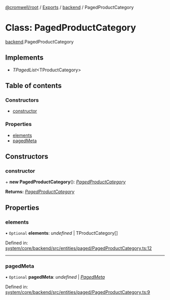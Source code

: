 [@cromwell/root](../README.md) / [Exports](../modules.md) / [backend](../modules/backend.md) / PagedProductCategory

# Class: PagedProductCategory

[backend](../modules/backend.md).PagedProductCategory

## Implements

* *TPagedList*<TProductCategory\>

## Table of contents

### Constructors

- [constructor](backend.pagedproductcategory.md#constructor)

### Properties

- [elements](backend.pagedproductcategory.md#elements)
- [pagedMeta](backend.pagedproductcategory.md#pagedmeta)

## Constructors

### constructor

\+ **new PagedProductCategory**(): [*PagedProductCategory*](backend.pagedproductcategory.md)

**Returns:** [*PagedProductCategory*](backend.pagedproductcategory.md)

## Properties

### elements

• `Optional` **elements**: *undefined* \| TProductCategory[]

Defined in: [system/core/backend/src/entities/paged/PagedProductCategory.ts:12](https://github.com/CromwellCMS/Cromwell/blob/4b5f538/system/core/backend/src/entities/paged/PagedProductCategory.ts#L12)

___

### pagedMeta

• `Optional` **pagedMeta**: *undefined* \| [*PagedMeta*](backend.pagedmeta.md)

Defined in: [system/core/backend/src/entities/paged/PagedProductCategory.ts:9](https://github.com/CromwellCMS/Cromwell/blob/4b5f538/system/core/backend/src/entities/paged/PagedProductCategory.ts#L9)
